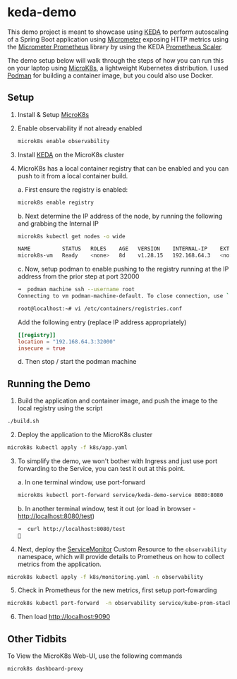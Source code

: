 # keda-demo

This demo project is meant to showcase using [KEDA](https://keda.sh/) to perform autoscaling of a Spring Boot application using [Micrometer](https://micrometer.io/) exposing HTTP metrics using the [Micrometer Prometheus](https://docs.micrometer.io/micrometer/reference/implementations/prometheus.html) library by using the KEDA [Prometheus Scaler](https://keda.sh/docs/2.17/scalers/prometheus/).

The demo setup below will walk through the steps of how you can run this on your laptop using [MicroK8s](https://microk8s.io/), a lightweight Kubernetes distribution. I used [Podman](https://podman.io/) for building a container image, but you could also use Docker.


## Setup

1. Install & Setup [MicroK8s](https://microk8s.io/#install-microk8s)
2. Enable observability if not already enabled
   ```bash
   microk8s enable observability
   ```
3. Install [KEDA](https://keda.sh/docs/2.17/deploy/#installing-3) on the MicroK8s cluster
4. MicroK8s has a local container registry that can be enabled and you can push to it from a local container build.  

   a. First ensure the registry is enabled:

    ```bash
    microk8s enable registry
    ```
   b. Next determine the IP address of the node, by running the following and grabbing the Internal IP

    ```bash
    microk8s kubectl get nodes -o wide

    NAME          STATUS   ROLES    AGE   VERSION    INTERNAL-IP    EXTERNAL-IP   OS-IMAGE             KERNEL-VERSION       CONTAINER-RUNTIME
    microk8s-vm   Ready    <none>   8d    v1.28.15   192.168.64.3   <none>        Ubuntu 22.04.5 LTS   5.15.0-156-generic   containerd://1.6.28
    ```

   c. Now, setup podman to enable pushing to the registry running at the IP address from the prior step at port 32000

    ```bash
    ➜  podman machine ssh --username root
    Connecting to vm podman-machine-default. To close connection, use `~.` or `exit`

    root@localhost:~# vi /etc/containers/registries.conf
    ```

    Add the following entry (replace IP address appropriately)

    ```conf
    [[registry]]
    location = "192.168.64.3:32000"
    insecure = true
    ```

   d. Then stop / start the podman machine


## Running the Demo

1. Build the application and container image, and push the image to the local registry using the script
```bash
./build.sh
```

2. Deploy the application to the MicroK8s cluster
```bash
microk8s kubectl apply -f k8s/app.yaml
```

3. To simplify the demo, we won't bother with Ingress and just use port forwarding to the Service, you can test it out at this point.

   a. In one terminal window, use port-forward
    ```bash
    microk8s kubectl port-forward service/keda-demo-service 8080:8080
    ```
    
   b. In another terminal window, test it out (or load in browser - [http://localhost:8080/test](http://localhost:8080/test))
    ```bash
    ➜  curl http://localhost:8080/test
    🚀
    ``` 

4. Next, deploy the [ServiceMonitor](https://doc.crds.dev/github.com/prometheus-operator/kube-prometheus/monitoring.coreos.com/ServiceMonitor/v1@v0.7.0) Custom Resource to the `observability` namespace, which will provide details to Prometheus on how to collect metrics from the application.

```bash
microk8s kubectl apply -f k8s/monitoring.yaml -n observability
```

5. Check in Prometheus for the new metrics, first setup port-fowarding 

```bash
microk8s kubectl port-forward  -n observability service/kube-prom-stack-kube-prome-prometheus 9090:9090
```

6. Then load [http://localhost:9090](http://localhost:9090)


## Other Tidbits

To View the MicroK8s Web-UI, use the following commands

```bash
microk8s dashboard-proxy
```
